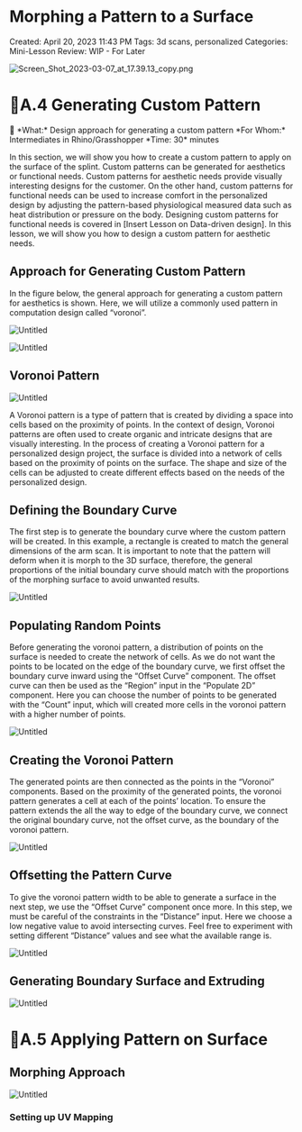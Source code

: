 # Morphing a Pattern to a Surface

Created: April 20, 2023 11:43 PM
Tags: 3d scans, personalized
Categories: Mini-Lesson
Review: WIP - For Later

![Screen_Shot_2023-03-07_at_17.39.13_copy.png](../Graduation%20Projects/Morphing%20a%20Pattern%20to%20a%20Surface/Screen_Shot_2023-03-07_at_17.39.13_copy.png)

# 📑A.4 Generating Custom Pattern

<aside>
📌 *What:*         Design approach for generating a custom pattern
*For Whom:* Intermediates in Rhino/Grasshopper
*Time:          30* minutes

</aside>

In this section, we will show you how to create a custom pattern to apply on the surface of the splint. Custom patterns can be generated for aesthetics or functional needs. Custom patterns for aesthetic needs provide visually interesting designs for the customer. On the other hand, custom patterns for functional needs can be used to increase comfort in the personalized design by adjusting the pattern-based physiological measured data such as heat distribution or pressure on the body. Designing custom patterns for functional needs is covered in [Insert Lesson on Data-driven design]. In this lesson, we will show you how to design a custom pattern for aesthetic needs.

## Approach for Generating Custom Pattern

In the figure below, the general approach for generating a custom pattern for aesthetics is shown. Here, we will utilize a commonly used pattern in computation design called “voronoi”.

![Untitled](../Graduation%20Projects/Morphing%20a%20Pattern%20to%20a%20Surface/Untitled.png)

![Untitled](../Graduation%20Projects/Morphing%20a%20Pattern%20to%20a%20Surface/Untitled%201.png)

## Voronoi Pattern

![Untitled](../Graduation%20Projects/Morphing%20a%20Pattern%20to%20a%20Surface/Untitled%202.png)

A Voronoi pattern is a type of pattern that is created by dividing a space into cells based on the proximity of points. In the context of design, Voronoi patterns are often used to create organic and intricate designs that are visually interesting. In the process of creating a Voronoi pattern for a personalized design project, the surface is divided into a network of cells based on the proximity of points on the surface. The shape and size of the cells can be adjusted to create different effects based on the needs of the personalized design.

## Defining the Boundary Curve

The first step is to generate the boundary curve where the custom pattern will be created. In this example, a rectangle is created to match the general dimensions of the arm scan. It is important to note that the pattern will deform when it is morph to the 3D surface, therefore, the general proportions of the initial boundary curve should match with the proportions of the morphing surface to avoid unwanted results.

![Untitled](../Graduation%20Projects/Morphing%20a%20Pattern%20to%20a%20Surface/Untitled%203.png)

## Populating Random Points

Before generating the voronoi pattern, a distribution of points on the surface is needed to create the network of cells. As we do not want the points to be located on the edge of the boundary curve, we first offset the boundary curve inward using the “Offset Curve” component. The offset curve can then be used as the “Region” input in the “Populate 2D” component. Here you can choose the number of points to be generated with the “Count” input, which will created more cells in the voronoi pattern with a higher number of points. 

![Untitled](../Graduation%20Projects/Morphing%20a%20Pattern%20to%20a%20Surface/Untitled%204.png)

## Creating the Voronoi Pattern

The generated points are then connected as the points in the “Voronoi” components. Based on the proximity of the generated points, the voronoi pattern generates a cell at each of the points’ location. To ensure the pattern extends the all the way to edge of the boundary curve, we connect the original boundary curve, not the offset curve, as the boundary of the voronoi pattern.

![Untitled](../Graduation%20Projects/Morphing%20a%20Pattern%20to%20a%20Surface/Untitled%205.png)

## Offsetting the Pattern Curve

To give the voronoi pattern width to be able to generate a surface in the next step, we use the “Offset Curve” component once more. In this step, we must be careful of the constraints in the “Distance” input. Here we choose a low negative value to avoid intersecting curves. Feel free to experiment with setting different “Distance” values and see what the available range is.

![Untitled](../Graduation%20Projects/Morphing%20a%20Pattern%20to%20a%20Surface/Untitled%206.png)

## Generating Boundary Surface and Extruding

![Untitled](../Graduation%20Projects/Morphing%20a%20Pattern%20to%20a%20Surface/Untitled%207.png)

# 📑A.5 Applying Pattern on Surface

## Morphing Approach

![Untitled](../Graduation%20Projects/Morphing%20a%20Pattern%20to%20a%20Surface/Untitled%208.png)

### Setting up UV Mapping